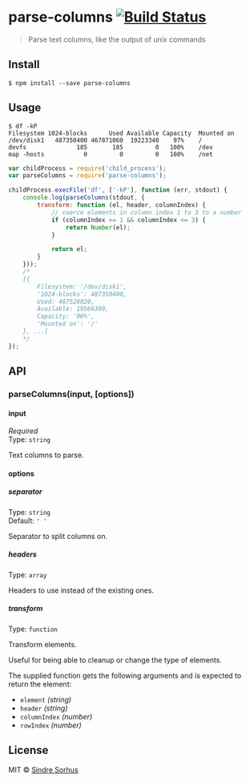 # parse-columns [![Build Status](https://travis-ci.org/sindresorhus/parse-columns.svg?branch=master)](https://travis-ci.org/sindresorhus/parse-columns)

> Parse text columns, like the output of unix commands


## Install

```
$ npm install --save parse-columns
```


## Usage

```
$ df -kP
Filesystem 1024-blocks      Used Available Capacity  Mounted on
/dev/disk1   487350400 467871060  19223340    97%    /
devfs              185       185         0   100%    /dev
map -hosts           0         0         0   100%    /net
```

```js
var childProcess = require('child_process');
var parseColumns = require('parse-columns');

childProcess.execFile('df', ['-kP'], function (err, stdout) {
	console.log(parseColumns(stdout, {
		transform: function (el, header, columnIndex) {
			// coerce elements in column index 1 to 3 to a number
			if (columnIndex >= 1 && columnIndex <= 3) {
				return Number(el);
			}

			return el;
		}
	}));
	/*
	[{
		Filesystem: '/dev/disk1',
		'1024-blocks': 487350400,
		Used: 467528020,
		Available: 19566380,
		Capacity: '96%',
		'Mounted on': '/'
	}, ...]
	*/
});
```


## API

### parseColumns(input, [options])

#### input

*Required*  
Type: `string`

Text columns to parse.

#### options

##### separator

Type: `string`  
Default: `' '`

Separator to split columns on.

##### headers

Type: `array`

Headers to use instead of the existing ones.

##### transform

Type: `function`

Transform elements.

Useful for being able to cleanup or change the type of elements.

The supplied function gets the following arguments and is expected to return the element:

- `element` *(string)*
- `header` *(string)*
- `columnIndex` *(number)*
- `rowIndex` *(number)*


## License

MIT © [Sindre Sorhus](http://sindresorhus.com)
